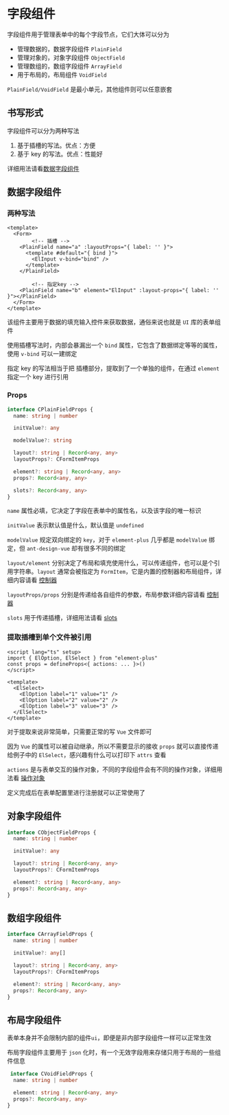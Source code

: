 # 字段组件

字段组件用于管理表单中的每个字段节点，它们大体可以分为

- 管理数据的，数据字段组件 `PlainField`
- 管理对象的，对象字段组件 `ObjectField`
- 管理数组的，数组字段组件 `ArrayField`
- 用于布局的，布局组件 `VoidField`

`PlainField/VoidField` 是最小单元，其他组件则可以任意嵌套



## 书写形式

字段组件可以分为两种写法

1. 基于插槽的写法。优点：方便
2. 基于 key 的写法。优点：性能好

详细用法请看[数据字段组件](#数据字段组件)



## 数据字段组件

### 两种写法

```vue
<template>
  <Form>
		<!-- 插槽 -->
    <PlainField name="a" :layoutProps="{ label: '' }">
      <template #default="{ bind }">
        <ElInput v-bind="bind" />
      </template>
    </PlainField>

		<!-- 指定key -->
    <PlainField name="b" element="ElInput" :layout-props="{ label: '' }"></PlainField>
  </Form>
</template>
```

该组件主要用于数据的填充输入控件来获取数据，通俗来说也就是 `UI` 库的表单组件

使用插槽写法时，内部会暴漏出一个 `bind` 属性，它包含了数据绑定等等的属性，使用 `v-bind` 可以一建绑定

指定 key 的写法相当于把 插槽部分，提取到了一个单独的组件，在通过 `element` 指定一个 key 进行引用

### Props

```ts
interface CPlainFieldProps {
  name: string | number

  initValue?: any

  modelValue?: string

  layout?: string | Record<any, any>
  layoutProps?: CFormItemProps

  element?: string | Record<any, any>
  props?: Record<any, any>

  slots?: Record<any, any>
}
```

`name` 属性必填，它决定了字段在表单中的属性名，以及该字段的唯一标识

`initValue` 表示默认值是什么，默认值是 `undefined`

`modelValue` 规定双向绑定的 `key`，对于 `element-plus` 几乎都是 `modelValue` 绑定，但 `ant-design-vue` 却有很多不同的绑定

`layout/element` 分别决定了布局和填充使用什么，可以传递组件，也可以是个引用字符串。`layout` 通常会被指定为 `FormItem`，它是内置的控制器和布局组件，详细内容请看 [控制器](./layout.md)

`layoutProps/props` 分别是传递给各自组件的参数，布局参数详细内容请看 [控制器](./layout.md)

`slots` 用于传递插槽，详细用法请看 [slots](./slots.md)

### 提取插槽到单个文件被引用

```vue
<script lang="ts" setup>
import { ElOption, ElSelect } from "element-plus"
const props = defineProps<{ actions: ... }>()
</script>

<template>
  <ElSelect>
    <ElOption label="1" value="1" />
    <ElOption label="2" value="2" />
    <ElOption label="3" value="3" />
  </ElSelect>
</template>
```

对于提取来说非常简单，只需要正常的写 `Vue` 文件即可

因为 `Vue` 的属性可以被自动继承，所以不需要显示的接收 `props` 就可以直接传递给例子中的 `ElSelect`，感兴趣有什么可以打印下 `attrs`  查看

`actions` 是与表单交互的操作对象，不同的字段组件会有不同的操作对象，详细用法看 [操作对象](./action.md)

定义完成后在表单配置里进行注册就可以正常使用了





## 对象字段组件

```ts
interface CObjectFieldProps {
  name: string | number

  initValue?: any

  layout?: string | Record<any, any>
  layoutProps?: CFormItemProps

  element?: string | Record<any, any>
  props?: Record<any, any>
}
```







## 数组字段组件

```ts
interface CArrayFieldProps {
  name: string | number

  initValue?: any[]

  layout?: string | Record<any, any>
  layoutProps?: CFormItemProps

  element?: string | Record<any, any>
  props?: Record<any, any>
}
```







## 布局字段组件

表单本身并不会限制内部的组件`ui`，即便是非内部字段组件一样可以正常生效

布局字段组件主要用于 `json` 化时，有一个无效字段用来存储只用于布局的一些组件信息

```ts
 interface CVoidFieldProps {
  name: string | number

  element: string | Record<any, any>
  props?: Record<any, any>
}
```

